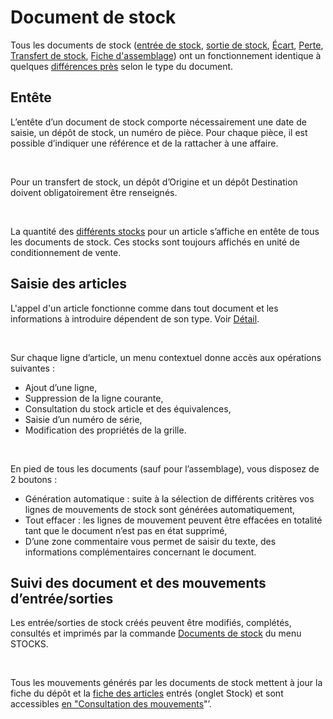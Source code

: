 # Document de stock



Tous les documents de stock ([entrée de 
 stock](FicheEntreeStock.md), [sortie de stock](FicheSortieStock.md), [Écart](FicheEcartStock.md), 
 [Perte](FicheSortiePertes.md), [Transfert 
 de stock](FicheTransfertStock.md), [Fiche 
 d'assemblage](Assemblage/FicheAssemblageNomenclatures.md)) ont un fonctionnement identique à quelques [différences 
 près](../Nouveau/TypesDocumentsStock.md) selon le type du document.


## Entête


L’entête d’un document de stock comporte nécessairement 
 une date de saisie, un dépôt de stock, un numéro de pièce. Pour chaque 
 pièce, il est possible d’indiquer une référence et de la rattacher à une 
 affaire.


 


Pour un transfert de stock, un dépôt d’Origine et un dépôt Destination 
 doivent obligatoirement être renseignés.


 


La quantité des [différents 
 stocks](../../../Articles/1/Article/OngletStock/ArticleOngletStock.md) pour un article s’affiche en entête de tous les documents de 
 stock. Ces stocks sont toujours affichés en unité de conditionnement de 
 vente.


## Saisie des articles


L'appel d'un article fonctionne comme dans tout document et les informations 
 à introduire dépendent de son type. Voir [Détail](SaisieArticlePieceStock.md).


 


Sur chaque ligne d’article, un menu contextuel donne accès aux opérations 
 suivantes :


* Ajout d’une ligne,
* Suppression de 
 la ligne courante,
* Consultation du 
 stock article et des équivalences,
* Saisie d’un numéro 
 de série,
* Modification des 
 propriétés de la grille.


 


En pied de tous les documents (sauf pour l’assemblage), vous disposez 
 de 2 boutons :


* Génération automatique 
 : suite à la sélection de différents critères vos lignes de mouvements 
 de stock sont générées automatiquement,
* Tout effacer : 
 les lignes de mouvement peuvent être effacées en totalité tant que 
 le document n’est pas en état supprimé,
* D’une zone commentaire 
 vous permet de saisir du texte, des informations complémentaires concernant 
 le document.


## Suivi des document et des mouvements d’entrée/sorties


Les entrée/sorties de stock créés peuvent être modifiés, complétés, 
 consultés et imprimés par la commande [Documents 
 de stock](../Liste/RechercheListeDocumentsStock.md) du menu STOCKS.


 


Tous les mouvements générés par les documents de stock mettent à jour 
 la fiche du dépôt et la [fiche 
 des articles](../../../Articles/1/Article/Article.md) entrés (onglet Stock) et sont accessibles [en 
 "Consultation des mouvements](../../Mouvements/1/MouvementsStock.md)"’.


